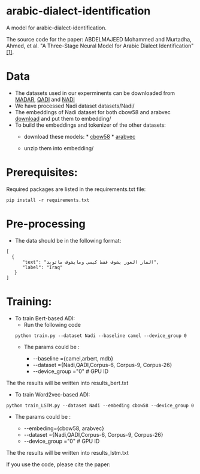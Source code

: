 # arabic-dialect-identification


 A model for arabic-dialect-identification.
 
 The source code for the paper: ABDELMAJEED Mohammed and  Murtadha, Ahmed, et al. "A Three-Stage Neural Model for  Arabic Dialect Identification" [[1]](). 
 

 

# Data

* The datasets used in our experminents can be downloaded from  [MADAR](https://docs.google.com/forms/d/e/1FAIpQLSe0PRkK8uetqWTlxGAUn7MupNcRO3HOHQeHK4_xkoZ7TAh98g/viewform), [QADI](https://github.com/qcri/QADI) and [NADI](https://github.com/UBC-NLP/nadi)
* We have processed Nadi dataset datasets/Nadi/
* The embeddings of Nadi dataset for both cbow58 and arabvec [download](https://drive.google.com/drive/folders/1RY2-_gW5jXRtSBn4yf_HuDPRPZVV2qjN?usp=sharing) and put them to embedding/
* To build the embeddings and tokenizer of the other datasets:
	* download these models:
    		* [cbow58](https://github.com/dahouabdelghani/arabic_word_embeddings_CNN)
    		* [arabvec](https://github.com/bakrianoo/aravec)
    
	* unzip them into embedding/



# Prerequisites:
Required packages are listed in the requirements.txt file:

```
pip install -r requirements.txt
```
# Pre-processing

* The data should be in the following format:
```
[
  {
      "text": "الفار العور يشوف فقط كيسي ومايشوف ماتويد",
      "label": "Iraq"
   }
]
```


# Training: 
* To train  Bert-based ADI: 
	* Run the following code 
	```
	python train.py --dataset Nadi --baseline camel --device_group 0
	```
	* The params could be :
    		
		- --baseline ={camel,arbert, mdb}
		- --dataset =\{Nadi,QADI,Corpus-6, Corpus-9, Corpus-26\}	
		- --device_group ="0" # GPU ID

The the results will be written into results_bert.txt
* To train  Word2vec-based ADI: 
```
python train_LSTM.py --dataset Nadi --embeding cbow58 --device_group 0
```
  * The params could be :
    	
	- --embeding=\{cbow58, arabvec\}
	- --dataset =\{Nadi,QADI,Corpus-6, Corpus-9, Corpus-26\}	
	- --device_group ="0" # GPU ID

The the results will be written into results_lstm.txt

If you use the code,  please cite the paper: 
```

```
